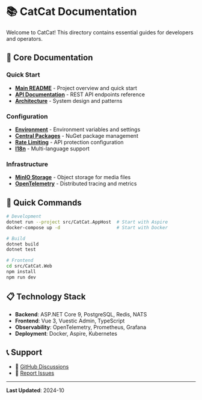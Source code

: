# 📚 CatCat Documentation

Welcome to CatCat! This directory contains essential guides for developers and operators.

## 📖 Core Documentation

### Quick Start
- **[Main README](../README.md)** - Project overview and quick start
- **[API Documentation](API.md)** - REST API endpoints reference
- **[Architecture](ARCHITECTURE.md)** - System design and patterns

### Configuration
- **[Environment](ENVIRONMENT.md)** - Environment variables and settings
- **[Central Packages](CENTRAL_PACKAGE_MANAGEMENT.md)** - NuGet package management
- **[Rate Limiting](RATE_LIMITING_GUIDE.md)** - API protection configuration
- **[I18n](I18N_GUIDE.md)** - Multi-language support

### Infrastructure
- **[MinIO Storage](MINIO_STORAGE_GUIDE.md)** - Object storage for media files
- **[OpenTelemetry](OPENTELEMETRY_GUIDE.md)** - Distributed tracing and metrics

## 🚀 Quick Commands

```bash
# Development
dotnet run --project src/CatCat.AppHost  # Start with Aspire
docker-compose up -d                     # Start with Docker

# Build
dotnet build
dotnet test

# Frontend
cd src/CatCat.Web
npm install
npm run dev
```

## 📋 Technology Stack

- **Backend**: ASP.NET Core 9, PostgreSQL, Redis, NATS
- **Frontend**: Vue 3, Vuestic Admin, TypeScript
- **Observability**: OpenTelemetry, Prometheus, Grafana
- **Deployment**: Docker, Aspire, Kubernetes

## 📞 Support

- 💬 [GitHub Discussions](https://github.com/your-org/CatCat/discussions)
- 🐛 [Report Issues](https://github.com/your-org/CatCat/issues)

---

**Last Updated**: 2024-10
